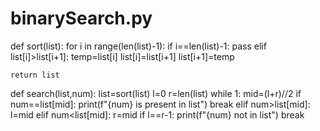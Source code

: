 # binarySearch.py
def sort(list):
    for i in range(len(list)-1):
        if i==len(list)-1:
            pass
        elif list[i]>list[i+1]:
            temp=list[i]
            list[i]=list[i+1]
            list[i+1]=temp

    return list
def search(list,num):
    list=sort(list)
    l=0
    r=len(list)
    while 1:
        mid=(l+r)//2
        if num==list[mid]:
            print(f"{num} is present in list")
            break
        elif num>list[mid]:
            l=mid
        elif num<list[mid]:
            r=mid
        if l==r-1:
            print(f"{num} not in list")
            break
